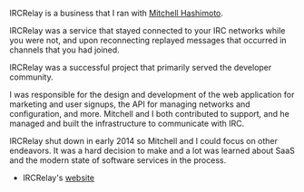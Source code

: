 IRCRelay is a business that I ran with [Mitchell Hashimoto](https://twitter.com/mitchellh).

IRCRelay was a service that stayed connected to your IRC networks while
you were not, and upon reconnecting replayed messages that occurred in
channels that you had joined.

IRCRelay was a successful project that primarily served the developer
community.

I was responsible for the design and development of the web application for
marketing and user signups, the API for managing networks and configuration,
and more. Mitchell and I both contributed to support, and he managed and built
the infrastructure to communicate with IRC.

IRCRelay shut down in early 2014 so Mitchell and I could focus on other
endeavors. It was a hard decision to make and a lot was learned about
SaaS and the modern state of software services in the process.

- IRCRelay's [website](https://www.ircrelay.com)

